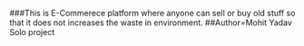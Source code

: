 ###This is E-Commerece platform where anyone can sell or buy old stuff so that it does not increases the waste in environment.
##Author=Mohit Yadav
Solo project
